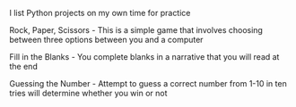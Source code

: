 I list Python projects on my own time for practice

Rock, Paper, Scissors - This is a simple game that involves choosing between three options between you and a computer

Fill in the Blanks - You complete blanks in a narrative that you will read at the end

Guessing the Number - Attempt to guess a correct number from 1-10 in ten tries will determine whether you win or not
